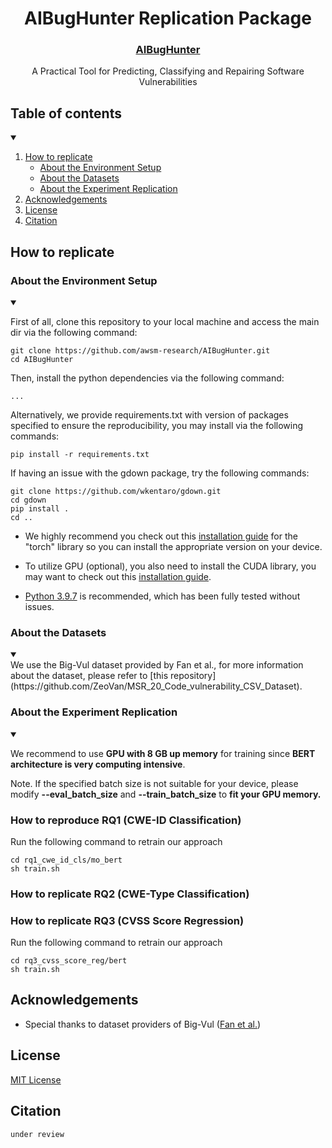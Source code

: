 <div align="center">
  
# AIBugHunter Replication Package
  
</div>

<p align="center">
  </a>
  <h3 align="center"><a href="https://aibughunter.github.io/">AIBugHunter</a></h3>
  <p align="center">
    A Practical Tool for Predicting, Classifying and Repairing Software Vulnerabilities
  </p>
</p>

## Table of contents

<!-- Table of contents -->
<details open="open">
  <summary></summary>
  <ol>
    <li>
      <a href="#how-to-replicate">How to replicate</a>
        <ul>
          <li><a href="#about-the-environment-setup">About the Environment Setup</a></li>
          <li><a href="#about-the-datasets">About the Datasets</a></li>
          <li><a href="#about-the-experiment-replication">About the Experiment Replication</a></li>
        </ul>
    </li>
    <li>
      <a href="#acknowledgements">Acknowledgements</a>
    </li>
    <li>
      <a href="#license">License</a>
    </li>
    <li>
      <a href="#citation">Citation</a>
    </li>
  </ol>
</details>

## How to replicate 

  
### About the Environment Setup
<details open="open">
  <summary></summary>
  
First of all, clone this repository to your local machine and access the main dir via the following command:
```
git clone https://github.com/awsm-research/AIBugHunter.git
cd AIBugHunter
```

Then, install the python dependencies via the following command:
```
...
```

Alternatively, we provide requirements.txt with version of packages specified to ensure the reproducibility,
you may install via the following commands:
```
pip install -r requirements.txt
```

If having an issue with the gdown package, try the following commands:
```
git clone https://github.com/wkentaro/gdown.git
cd gdown
pip install .
cd ..
```

* We highly recommend you check out this <a href="https://pytorch.org/">installation guide</a> for the "torch" library so you can install the appropriate version on your device.
  
* To utilize GPU (optional), you also need to install the CUDA library, you may want to check out this <a href="https://docs.nvidia.com/cuda/cuda-quick-start-guide/index.html">installation guide</a>.
  
* <a href="https://www.python.org/downloads/release/python-397/">Python 3.9.7</a> is recommended, which has been fully tested without issues.
 
</details>
  
### About the Datasets
<details open="open">
  <summary></summary>
We use the Big-Vul dataset provided by Fan et al., for more information about the dataset, please refer to [this repository](https://github.com/ZeoVan/MSR_20_Code_vulnerability_CSV_Dataset). 
</div>
</details>

### About the Experiment Replication 
<details open="open">
  <summary></summary>

  We recommend to use **GPU with 8 GB up memory** for training since **BERT architecture is very computing intensive**. 
  
  Note. If the specified batch size is not suitable for your device, 
  please modify **--eval_batch_size** and **--train_batch_size** to **fit your GPU memory.**
  
### How to reproduce RQ1 (CWE-ID Classification)
Run the following command to retrain our approach
```
cd rq1_cwe_id_cls/mo_bert
sh train.sh
```

### How to replicate RQ2 (CWE-Type Classification)

    
### How to replicate RQ3 (CVSS Score Regression)
Run the following command to retrain our approach
```
cd rq3_cvss_score_reg/bert
sh train.sh
```
  
</details>


## Acknowledgements
* Special thanks to dataset providers of Big-Vul (<a href="https://dl.acm.org/doi/10.1145/3379597.3387501">Fan et al.</a>)

## License 
<a href="https://github.com/awsm-research/AIBugHunter/blob/main/LICENSE">MIT License</a>

## Citation
```bash
under review
```
